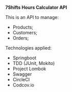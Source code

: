 **7Shifts Hours Calculator API**

This is an API to manage:
 * Products;
 * Customers;
 * Orders;
 
 Technologies applied:
 * Springboot
 * TDD (JUnit, Mokito)
 * Project Lombok
 * Swagger
 * CircleCI
 * Codcov.io
 
